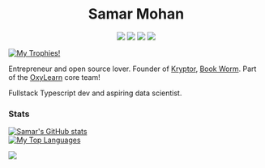 <h1 align=center>Samar Mohan</h1>
<p align=center>
  <img src="https://img.shields.io/static/v1?style=for-the-badge&logo=gmail&label=Email&message=samarmohanapps@gmail.com&color=blue"></img>
  <img src="https://img.shields.io/static/v1?style=for-the-badge&logo=discord&label=Discord&message=Theplayerofdoom#6070&color=7289DA"></img>
  <img src="https://img.shields.io/static/v1?style=for-the-badge&logo=reddit&label=Reddit&message=Theplayerofdoom43" />
  <img src="https://img.shields.io/static/v1?style=for-the-badge&logo=stackoverflow&label=StackOverflow&message=samarmohan" />
</p>
<p align="left"> <a href="https://github.com/ryo-ma/github-profile-trophy"><img src="https://github-profile-trophy.vercel.app/?username=samarmohan&theme=onedark&margin-w=15&margin-h=15&column=8" alt="My Trophies!" /></a> </p>

Entrepreneur and open source lover. Founder of [Kryptor](https://github.com/kryptor-org), [Book Worm](https://book-worm-1.herokuapp.com/). Part of the [OxyLearn](https://oxylearn.live) core team!

Fullstack Typescript dev and aspiring data scientist.

### Stats

[![Samar's GitHub stats](https://github-readme-stats.vercel.app/api?username=samarmohan&show_icons=true&theme=onedark)](https://github.com/anuraghazra/github-readme-stats) <br />
[![My Top Languages](https://github-readme-stats.vercel.app/api/top-langs/?username=samarmohan&layout=compact&langs_count=6&hide=vue,ruby,java,elixir)](https://github.com/anuraghazra/github-readme-stats)

![](https://hit.yhype.me/github/profile?user_id=71091489)

